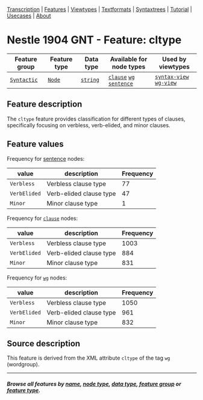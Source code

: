 <a name="start"></a>
<div class="hidden-content">
<a href="../transcription.md">Transcription</a> | <a href="README.md#start">Features</a> | <a href="../viewtypes.md#start">Viewtypes</a> | <a href="../textformats.md#start">Textformats</a> |  <a href="../syntaxtrees.md#start">Syntaxtrees</a> | <a href="../../tutorial/README.md#start">Tutorial</a> | <a href="../usecases/README.md#start">Usecases</a> | <a href="../about.md#start">About</a>
</div>

# Nestle 1904 GNT - Feature: cltype

Feature group | Feature type | Data type | Available for node types | Used by viewtypes
---  | --- | --- | --- | ---
[`Syntactic`](featuresbygroup.md#syntactic-features) | [`Node`](featuresbyfeaturetype.md#node-features) | [`string`](featuresbydatatype.md#string-datatype) | [`clause`](featuresbynodetype.md#clause-nodes)  [`wg`](featuresbynodetype.md#wordgroup-nodes) [`sentence`](featuresbynodetype.md#sentence-nodes) | [`syntax-view`](../syntax-view.md#start) [`wg-view`](../wg-view.md#start) 

## Feature description

The `cltype` feature provides classification for different types of clauses, specifically focusing on verbless, verb-elided, and minor clauses.

## Feature values

Frequency for [sentence](featurebynodetype.md#sentence-nodes) nodes:

value | description | Frequency
---  | --- | --- 
`Verbless` | Verbless clause type| 77
`VerbElided` |  Verb-elided clause type | 47
`Minor` |  Minor clause type | 1

Frequency for [`clause`](featuresbynodetype.md#clause-nodes) nodes:

value | description | Frequency
---  | --- | --- 
`Verbless` | Verbless clause type| 1003
`VerbElided` |  Verb-elided clause type | 884
`Minor` |  Minor clause type | 831

Frequency for [`wg`](featuresbynodetype.md#wordgroup-nodes) nodes:

value | description | Frequency
---  | --- | --- 
`Verbless` | Verbless clause type| 1050
`VerbElided` |  Verb-elided clause type | 961
`Minor` |  Minor clause type | 832

## Source description

This feature is derived from the XML attribute `cltype` of the tag `wg` (wordgroup).

---
#### *Browse all features by [name](featuresbyname.md#start), [node type](featuresbynodetype.md#start), [data type](featuresbydatatype.md#start), [feature group](featuresbygroup.md#start) or [feature type](featuresbyfeaturetype.md#start).*
